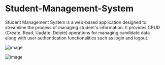 # Student-Management-System
Student Management System is a web-based application designed to streamline the process of managing student's information. It provides CRUD (Create, Read, Update, Delete) operations for managing candidate data along with user authentication functionalities such as login and logout.

![image](https://github.com/SurendraKondru/Student-Management-System/assets/146423581/a606d047-4cca-42d0-9f71-91334be24218)

![image](https://github.com/SurendraKondru/Student-Management-System/assets/146423581/761b84c8-4a9d-418a-961d-37f86ab6bc89)




